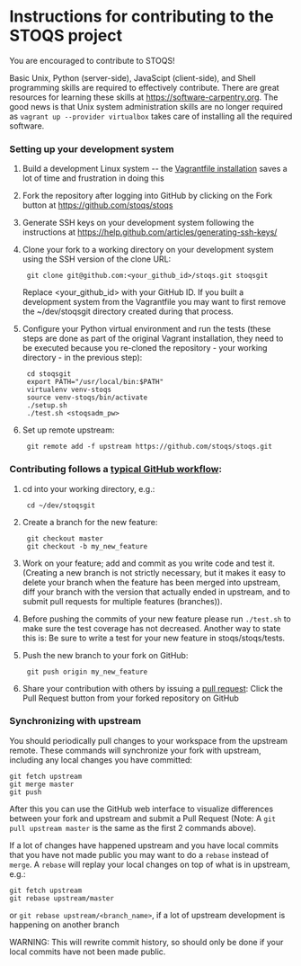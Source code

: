 Instructions for contributing to the STOQS project
==================================================

You are encouraged to contribute to STOQS!

Basic Unix, Python (server-side), JavaScipt (client-side), and Shell programming skills 
are required to effectively contribute.  There are great resources for learning these 
skills at https://software-carpentry.org.  The good news is that Unix system administration 
skills are no longer required as `vagrant up --provider virtualbox` takes care of 
installing all the required software.

### Setting up your development system
 
1. Build a development Linux system -- the [Vagrantfile installation](../../README.md)
   saves a lot of time and frustration in doing this

2. Fork the repository after logging into GitHub by clicking on the Fork button at 
   https://github.com/stoqs/stoqs

3. Generate SSH keys on your development system following the instructions at 
   https://help.github.com/articles/generating-ssh-keys/

4. Clone your fork to a working directory on your development system using the SSH 
   version of the clone URL:

        git clone git@github.com:<your_github_id>/stoqs.git stoqsgit

   Replace \<your_github_id\> with your GitHub ID. If you built a development system 
   from the Vagrantfile you may want to first remove the ~/dev/stoqsgit directory 
   created during that process.

5. Configure your Python virtual environment and run the tests (these steps are done 
   as part of the original Vagrant installation, they need to be executed because you 
   re-cloned the repository - your working directory - in the previous step):

        cd stoqsgit
        export PATH="/usr/local/bin:$PATH"
        virtualenv venv-stoqs
        source venv-stoqs/bin/activate
        ./setup.sh
        ./test.sh <stoqsadm_pw>

6. Set up remote upstream:

        git remote add -f upstream https://github.com/stoqs/stoqs.git

### Contributing follows a [typical GitHub workflow](https://guides.github.com/introduction/flow/):

1. cd into your working directory, e.g.:

        cd ~/dev/stoqsgit

2. Create a branch for the new feature: 

        git checkout master
        git checkout -b my_new_feature

3. Work on your feature; add and commit as you write code and test it. (Creating a new 
   branch is not strictly necessary, but it makes it easy to delete your branch when 
   the feature has been merged into upstream, diff your branch with the version that 
   actually ended in upstream, and to submit pull requests for multiple features (branches)).

4. Before pushing the commits of your new feature please run `./test.sh` to make sure 
   the test coverage has not decreased.  Another way to state this is: Be sure to write 
   a test for your new feature in stoqs/stoqs/tests.

5. Push the new branch to your fork on GitHub:

        git push origin my_new_feature

6. Share your contribution with others by issuing a 
   [pull request](https://help.github.com/articles/using-pull-requests/): Click the 
   Pull Request button from your forked repository on GitHub

### Synchronizing with upstream

You should periodically pull changes to your workspace from the upstream remote.  These 
commands will synchronize your fork with upstream, including any local changes you have
committed:

    git fetch upstream
    git merge master
    git push 

After this you can use the GitHub web interface to visualize differences between your 
fork and upstream and submit a Pull Request (Note: A `git pull upstream master` is the 
same as the first 2 commands above).

If a lot of changes have happened upstream and you have local commits that you have 
not made public you may want to do a `rebase` instead of `merge`.  A `rebase` will 
replay your local changes on top of what is in upstream, e.g.:

    git fetch upstream
    git rebase upstream/master

or 
    `git rebase upstream/<branch_name>`, if a lot of upstream development is happening on another branch 

WARNING: This will rewrite commit history, so should only be done if your local commits 
have not been made public.

